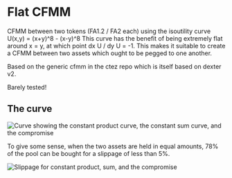 # Flat CFMM

CFMM between two tokens (FA1.2 / FA2 each) using the isoutility curve U(x,y) = (x+y)^8 - (x-y)^8
This curve has the benefit of being extremely flat around x = y, at which point dx U / dy U = -1.
This makes it suitable to create a CFMM between two assets which ought to be pegged to one another.

Based on the generic cfmm in the ctez repo which is itself based on dexter v2.

Barely tested!

## The curve

![Curve showing the constant product curve, the constant sum curve, and the compromise](https://user-images.githubusercontent.com/1591742/130374091-5c447f97-8bb1-407c-b97d-eb463fdd8666.png)

To give some sense, when the two assets are held in equal amounts, 78% of the pool can be bought for a slippage of less than 5%.

![Slippage for constant product, sum, and the compromise](https://user-images.githubusercontent.com/1591742/130378341-f34f2a06-e860-4ec0-997f-0812990746f6.png)



